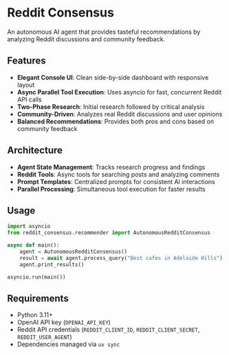 # Reddit Consensus

An autonomous AI agent that provides tasteful recommendations by analyzing Reddit discussions and community feedback.

## Features

- **Elegant Console UI**: Clean side-by-side dashboard with responsive layout
- **Async Parallel Tool Execution**: Uses asyncio for fast, concurrent Reddit API calls
- **Two-Phase Research**: Initial research followed by critical analysis
- **Community-Driven**: Analyzes real Reddit discussions and user opinions
- **Balanced Recommendations**: Provides both pros and cons based on community feedback

## Architecture

- **Agent State Management**: Tracks research progress and findings
- **Reddit Tools**: Async tools for searching posts and analyzing comments
- **Prompt Templates**: Centralized prompts for consistent AI interactions
- **Parallel Processing**: Simultaneous tool execution for faster results

## Usage

```python
import asyncio
from reddit_consensus.recommender import AutonomousRedditConsensus

async def main():
    agent = AutonomousRedditConsensus()
    result = await agent.process_query("Best cafes in Adelaide Hills")
    agent.print_results()

asyncio.run(main())
```

## Requirements

- Python 3.11+
- OpenAI API key (`OPENAI_API_KEY`)
- Reddit API credentials (`REDDIT_CLIENT_ID`, `REDDIT_CLIENT_SECRET`, `REDDIT_USER_AGENT`)
- Dependencies managed via `uv sync`